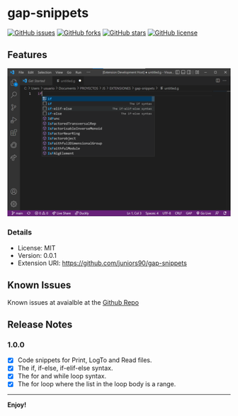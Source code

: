 # gap-snippets

[![GitHub issues](https://img.shields.io/github/issues/juniors90/gap-snippets)](https://github.com/juniors90/gap-snippets/issues)
[![GitHub forks](https://img.shields.io/github/forks/juniors90/gap-snippets)](https://github.com/juniors90/gap-snippets/network)
[![GitHub stars](https://img.shields.io/github/stars/juniors90/gap-snippets)](https://github.com/juniors90/gap-snippets/stargazers)
[![GitHub license](https://img.shields.io/github/license/juniors90/gap-snippets)](https://github.com/juniors90/gap-snippets)


## Features

![if-elif-else snippet](images/if-elif-else.png)

### Details

-   License: MIT
-   Version: 0.0.1
-   Extension URI: https://github.com/juniors90/gap-snippets

## Known Issues

Known issues at avaialble at the [Github Repo](https://github.com/juniors90/gap-snippets/issues)


## Release Notes

### 1.0.0

- [x] Code snippets for Print, LogTo and Read files.
- [x] The if, if-else, if-elif-else syntax.
- [x] The for and while loop syntax.
- [x] The for loop where the list in the loop body is a range.

---

**Enjoy!**
